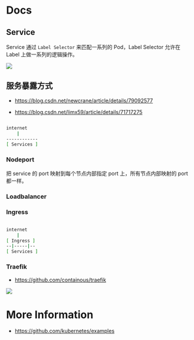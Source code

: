 # Docs

## Service

Service 通过 `Label Selector` 来匹配一系列的 Pod，Label Selector 允许在 Label 上做一系列的逻辑操作。

![](https://kubernetes.io/docs/tutorials/kubernetes-basics/public/images/module_04_labels.svg)

## 服务暴露方式

* https://blog.csdn.net/newcrane/article/details/79092577

* https://blog.csdn.net/limx59/article/details/71717275

```bash

internet
    |
------------
[ Services ]

```

### Nodeport

把 service 的 port 映射到每个节点内部指定 port 上，所有节点内部映射的 port 都一样。

### Loadbalancer

### Ingress

```bash

internet
    |
[ Ingress ]
--|-----|--
[ Services ]

```

### Traefik

* https://github.com/containous/traefik

![](https://raw.githubusercontent.com/containous/traefik/master/docs/img/architecture.png)

# More Information

* https://github.com/kubernetes/examples
